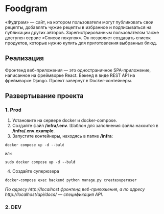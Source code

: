 # Foodgram

«Фудграм» — сайт, на котором пользователи могут публиковать свои рецепты, добавлять чужие рецепты в избранное и подписываться на публикации других авторов. Зарегистрированным пользователям также доступен сервис «Список покупок». Он позволяет создавать список продуктов, которые нужно купить для приготовления выбранных блюд.

## Реализация

Фронтенд веб-приложения — это одностраничное SPA-приложение, написанное на фреймворке React. Бэкенд в виде REST API на фреймворке Django.
Проект завернут в Docker-контейнеры.

## Развертывание проекта

### 1. Prod
1. Установите на сервере docker и docker-compose.
2. Создайте файл **/infra/.env**. Шаблон для заполнения файла нахоится в **/infra/.env.example**.
3. Запустите контейнеры, находясь в папке **/infra**:
```
docker compose up -d --buld

или

sudo docker compose up -d --buld
```
4. Создайте суперюзера
```
docker-compose exec backend python manage.py createsuperuser
```

*По адресу http://localhost фронтенд веб-приложения, а по адресу http://localhost/api/docs/ — спецификация API.*

### 2. DEV

